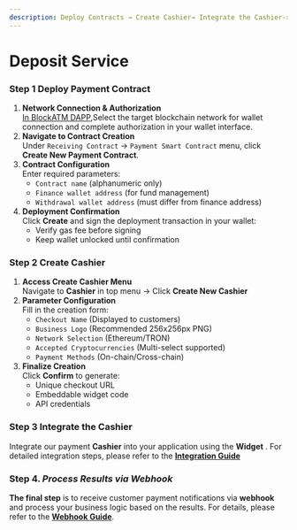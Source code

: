 ```yaml
---
description: Deploy Contracts → Create Cashier→ Integrate the Cashier->Process Wehook Event
---
```


# Deposit Service

### Step 1   Deploy Payment Contract&#x20;



1. **Network Connection & Authorization**\
   [In BlockATM DAPP](https://backend.blockatm.net/),Select the target blockchain network for wallet connection and complete authorization in your wallet interface.
2. **Navigate to Contract Creation**\
   Under `Receiving Contract` → `Payment Smart Contract` menu, click **Create New Payment Contract**.
3. **Contract Configuration**\
   Enter required parameters:
   * `Contract name` (alphanumeric only)
   * `Finance wallet address` (for fund management)
   * `Withdrawal wallet address` (must differ from finance address)
4. **Deployment Confirmation**\
   Click **Create** and sign the deployment transaction in your wallet:
   * Verify gas fee before signing
   * Keep wallet unlocked until confirmation



### Step 2  Create Cashier&#x20;

1. **Access Create Cashier Menu**\
   Navigate to **Cashier** in top menu → Click **Create New Cashier**&#x20;
2. **Parameter Configuration**\
   Fill in the creation form:
   * `Checkout Name` (Displayed to customers)
   * `Business Logo` (Recommended 256x256px PNG)
   * `Network Selection` (Ethereum/TRON)
   * `Accepted Cryptocurrencies` (Multi-select supported)
   * `Payment Methods` (On-chain/Cross-chain)
3. **Finalize Creation**\
   Click **Confirm** to generate:
   * Unique checkout URL
   * Embeddable widget code
   * API credentials



### Step 3  Integrate **the Cashier**

Integrate our payment **Cashier**  into your application using the **Widget** . For detailed integration steps, please refer to the [**Integration Guide** ](../cashier/widget-start.md)



### **Step 4.** _Process Results via Webhook_&#x20;

**The final step** is to receive customer payment notifications via **webhook** and process your business logic based on the results. For details, please refer to the [**Webhook Guide**](../webhook/PaymentEvent.md).
